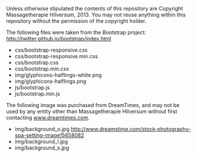 Unless otherwise stipulated the contents of this repository are Copyright Massagetherapie Hilversum, 2013. You may not reuse anything within this repository without the permission of the copyright holder.

The following files were taken from the Bootstrap project: http://twitter.github.io/bootstrap/index.html
 * css/bootstrap-responsive.css
 * css/bootstrap-responsive.min.css
 * css/bootstrap.css
 * css/bootstrap.min.css
 * img/glyphicons-halflings-white.png
 * img/glyphicons-halflings.png
 * js/bootstrap.js
 * js/bootstrap.min.js

The following image was purchased from DreamTimes, and may not be used by any entity other than Massagetherapie Hilversum without first contacting www.dreamtimes.com.
 * img/background_o.jpg <http://www.dreamstime.com/stock-photography-spa-setting-image15658082>
 * img/background_l.jpg <An optimised version of background_o>
 * img/background_s.jpg <A crop from background_o that is more suitable for portrait mobile devices>
